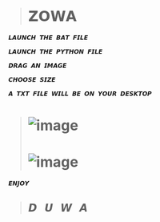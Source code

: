 > # **𝗭𝗢𝗪𝗔**<br>
```
𝙇𝘼𝙐𝙉𝘾𝙃 𝙏𝙃𝙀 𝘽𝘼𝙏 𝙁𝙄𝙇𝙀
```
```
𝙇𝘼𝙐𝙉𝘾𝙃 𝙏𝙃𝙀 𝙋𝙔𝙏𝙃𝙊𝙉 𝙁𝙄𝙇𝙀
```
```
𝘿𝙍𝘼𝙂 𝘼𝙉 𝙄𝙈𝘼𝙂𝙀
```
```
𝘾𝙃𝙊𝙊𝙎𝙀 𝙎𝙄𝙕𝙀
```
```
𝘼 𝙏𝙓𝙏 𝙁𝙄𝙇𝙀 𝙒𝙄𝙇𝙇 𝘽𝙀 𝙊𝙉 𝙔𝙊𝙐𝙍 𝘿𝙀𝙎𝙆𝙏𝙊𝙋
```


> # ![image](https://media.discordapp.net/attachments/906167418362142793/925350537250078791/Capture.PNG)
> # ![image](https://media.discordapp.net/attachments/906167418362142793/925350688748343326/Capture.PNG)
```
𝙀𝙉𝙅𝙊𝙔 
```
> ## **𝘿 ­  ­ 𝙐 ­  ­ 𝙒 ­  ­ 𝘼  ­**
